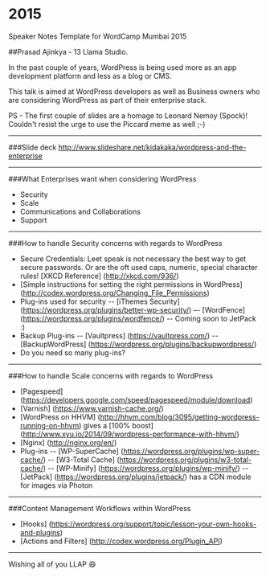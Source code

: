 # 2015
Speaker Notes Template for WordCamp Mumbai 2015

##Prasad Ajinkya - 13 Llama Studio.

In the past couple of years, WordPress is being used more as an app development platform and less as a blog or CMS. 

This talk is aimed at WordPress developers as well as Business owners who are considering WordPress as part of their enterprise stack.

PS - The first couple of slides are a homage to Leonard Nemoy (Spock)! Couldn't resist the urge to use the Piccard meme as well ;-)

------------------------------------------------------------

###Slide deck
http://www.slideshare.net/kidakaka/wordpress-and-the-enterprise

------------------------------------------------------------

###What Enterprises want when considering WordPress
- Security
- Scale
- Communications and Collaborations
- Support

------------------------------------------------------------

###How to handle Security concerns with regards to WordPress
- Secure Credentials: Leet speak is not necessary the best way to get secure passwords. Or are the oft used caps, numeric, special character rules! [XKCD Reference] (http://xkcd.com/936/)
- [Simple instructions for setting the right permissions in WordPress] (http://codex.wordpress.org/Changing_File_Permissions)
- Plug-ins used for security
 -- [iThemes Security] (https://wordpress.org/plugins/better-wp-security/)
 –- [WordFence] (https://wordpress.org/plugins/wordfence/)
 -- Coming soon to JetPack :)
- Backup Plug-ins
 -- [Vaultpress] (https://vaultpress.com/)
 -- [BackupWordPress] (https://wordpress.org/plugins/backupwordpress/)
- Do you need so many plug-ins?

------------------------------------------------------------

###How to handle Scale concerns with regards to WordPress
- [Pagespeed] (https://developers.google.com/speed/pagespeed/module/download)
- [Varnish] (https://www.varnish-cache.org/)
- [WordPress on HHVM] (http://hhvm.com/blog/3095/getting-wordpress-running-on-hhvm) gives a [100% boost] (http://www.xyu.io/2014/09/wordpress-performance-with-hhvm/)
- [Nginx] (http://nginx.org/en/)
- Plug-ins
-- [WP-SuperCache] (https://wordpress.org/plugins/wp-super-cache/)
-- [W3-Total Cache] (https://wordpress.org/plugins/w3-total-cache/)
-- [WP-Minify] (https://wordpress.org/plugins/wp-minify/)
-- [JetPack] (https://wordpress.org/plugins/jetpack/) has a CDN module for images via Photon

------------------------------------------------------------

###Content Management Workflows within WordPress
- [Hooks] (https://wordpress.org/support/topic/lesson-your-own-hooks-and-plugins)
- [Actions and Filters] (http://codex.wordpress.org/Plugin_API)


------------------------------------------------------------


Wishing all of you LLAP
:smile:
